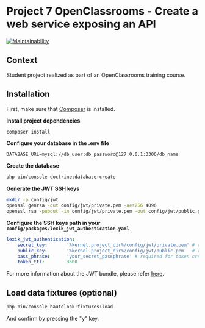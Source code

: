 # Project 7 OpenClassrooms - Create a web service exposing an API

[![Maintainability](https://api.codeclimate.com/v1/badges/98be662baf14115d9a0d/maintainability)](https://codeclimate.com/github/FloStn/P7/maintainability)

## Context

Student project realized as part of an OpenClassrooms training course.

## Installation

First, make sure that [Composer](https://getcomposer.org) is installed.

**Install project dependencies**

``` bash
composer install
```
**Configure your database in the .env file**

``` env
DATABASE_URL=mysql://db_user:db_password@127.0.0.1:3306/db_name
```

**Create the database**

``` bash
php bin/console doctrine:database:create
```
**Generate the JWT SSH keys**

``` bash
mkdir -p config/jwt
openssl genrsa -out config/jwt/private.pem -aes256 4096
openssl rsa -pubout -in config/jwt/private.pem -out config/jwt/public.pem
```
**Configure the SSH keys path in your `config/packages/lexik_jwt_authentication.yaml`**

``` yaml
lexik_jwt_authentication:
    secret_key:       '%kernel.project_dir%/config/jwt/private.pem' # required for token creation
    public_key:       '%kernel.project_dir%/config/jwt/public.pem'  # required for token verification
    pass_phrase:      'your_secret_passphrase' # required for token creation, usage of an environment variable is recommended
    token_ttl:        3600
```

For more information about the JWT bundle, please refer [here](https://github.com/lexik/LexikJWTAuthenticationBundle/tree/8c897a098280547871be35954d1d7006a3711d30).

## Load data fixtures (optional)

``` bash
php bin/console hautelook:fixtures:load
```
And confirm by pressing the "y" key.

